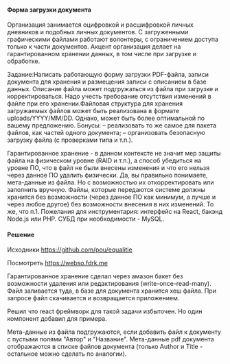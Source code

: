 #### Форма загрузки документа

Организация занимается оцифровкой и расшифровкой личных дневников и подобных личных документов. С загруженными графическими файлами работают волонтеры, с ограничением доступа только к части документов. Акцент организация делает на гарантированном хранении данных, в том числе при загрузке и обработке.

Задание:Написать работающую форму загрузки PDF-файла, записи документа для хранения и размещения записи с описанием в базе данных. Описание файла может подгружаться из файла при загрузке и корректироваться. Надо учесть требование отсутствия изменений в файле при его хранении.Файловая структура для хранения загружаемых файлов может быть реализована в формате uploads/YYYY/MM/DD. Однако, может быть более оптимальной по вашему предложению. Бонусы: – реализовать то же самое для пакета файлов, как частей одного документа; – организовать безопасную загрузку файла (с проверками типа и т.п.).

Гарантированное хранение - в данном контексте не значит мер защиты файла на физическом уровне (RAID и т.п.), а способ убедиться на уровне ПО, что в файл не были внесены изменения и что его нельзя через данное ПО удалить физически.
Да, вы правильно понимаете, мета-данные из файла. Но с возможностью их откорректировать или заполнить вручную.
Файлы, которые передаются системе должны хранится без возможности (через данное ПО как минимум, а лучше и через любое другое) без возможности внесения в них изменений. То же, что п.1.
Пожелания для инструментария: интерфейс на React, бакэнд Node.js или PHP. СУБД при необходимости - MySQL.

#### Решение

Исходники https://github.com/pou/equalitie 

Посмотреть https://webso.fdrk.me

Гарантированное хранение сделал через амазон бакет без возможности удаления или редактирования (write-once-read-many). Файл заливается туда, в базе для документа хранится хеш файла. При запросе файл скачивается и возвращается приложением.

Решил что react фреймворк для такой задачи избыточен. Но один компонент добавил для примера.

Мета-данные из файла подгружаются, если добавить файл к документу с пустыми полями "Автор" и "Название". Мета-данные pdf документа отображаются в списке файлов документа (только Author и Title - остальное можно сделать по аналогии).
